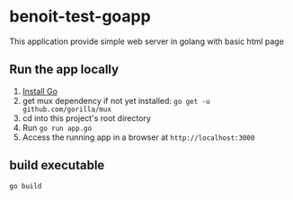# benoit-test-goapp

This application provide simple web server in golang with basic html page
## Run the app locally

1. [Install Go][]
1. get mux dependency if not yet installed: `go get -u github.com/gorilla/mux`
1. cd into this project's root directory
1. Run `go run app.go`
1. Access the running app in a browser at `http://localhost:3000`

## build executable
`go build`

[Install Go]: https://golang.org/doc/install

